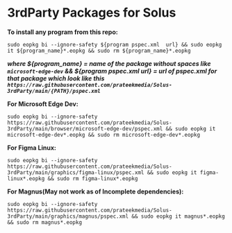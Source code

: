 # 3rdParty Packages for Solus

**To install any program from this repo:**  
```
sudo eopkg bi --ignore-safety ${program pspec.xml  url} && sudo eopkg it ${program_name}*.eopkg && sudo rm ${program_name}*.eopkg
```
***where ${program_name} = name of the package without spaces like `microsoft-edge-dev` && ${program pspec.xml  url} = url of pspec.xml for that package which look like this `https://raw.githubusercontent.com/prateekmedia/Solus-3rdParty/main/{PATH}/pspec.xml`***

**For Microsoft Edge Dev:**  
```
sudo eopkg bi --ignore-safety https://raw.githubusercontent.com/prateekmedia/Solus-3rdParty/main/browser/microsoft-edge-dev/pspec.xml && sudo eopkg it microsoft-edge-dev*.eopkg && sudo rm microsoft-edge-dev*.eopkg
```
**For Figma Linux:**  
```
sudo eopkg bi --ignore-safety https://raw.githubusercontent.com/prateekmedia/Solus-3rdParty/main/graphics/figma-linux/pspec.xml && sudo eopkg it figma-linux*.eopkg && sudo rm figma-linux*.eopkg
```
**For Magnus(May not work as of Incomplete dependencies):**  
```
sudo eopkg bi --ignore-safety https://raw.githubusercontent.com/prateekmedia/Solus-3rdParty/main/graphics/magnus/pspec.xml && sudo eopkg it magnus*.eopkg && sudo rm magnus*.eopkg
```
